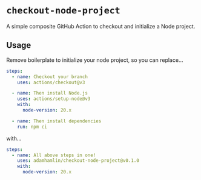 # `checkout-node-project`

A simple composite GitHub Action to checkout and initialize a Node project.

## Usage

Remove boilerplate to initialize your node project, so you can replace...

```yaml
steps:
  - name: Checkout your branch
    uses: actions/checkout@v3

  - name: Then install Node.js
    uses: actions/setup-node@v3
    with:
      node-version: 20.x

  - name: Then install dependencies
    run: npm ci
```
with...
```yaml
steps:
  - name: All above steps in one!
    uses: adamhamlin/checkout-node-project@v0.1.0
    with:
      node-version: 20.x
```

